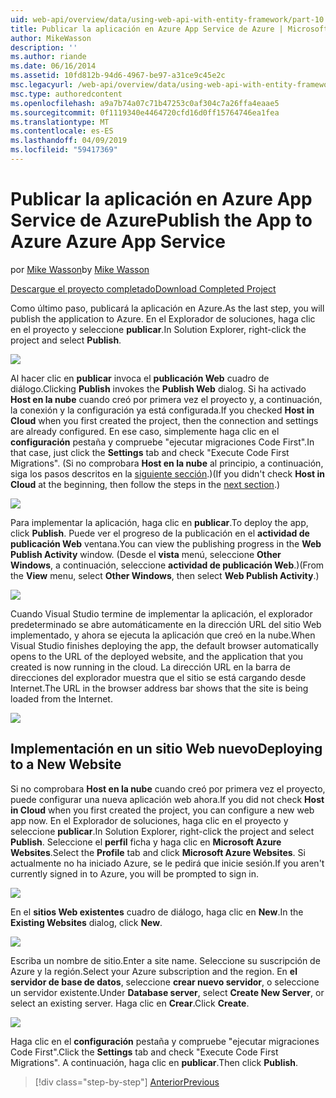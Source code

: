 ```yaml
---
uid: web-api/overview/data/using-web-api-with-entity-framework/part-10
title: Publicar la aplicación en Azure App Service de Azure | Microsoft Docs
author: MikeWasson
description: ''
ms.author: riande
ms.date: 06/16/2014
ms.assetid: 10fd812b-94d6-4967-be97-a31ce9c45e2c
msc.legacyurl: /web-api/overview/data/using-web-api-with-entity-framework/part-10
msc.type: authoredcontent
ms.openlocfilehash: a9a7b74a07c71b47253c0af304c7a26ffa4eaae5
ms.sourcegitcommit: 0f1119340e4464720cfd16d0ff15764746ea1fea
ms.translationtype: MT
ms.contentlocale: es-ES
ms.lasthandoff: 04/09/2019
ms.locfileid: "59417369"
---
```

# <a name="publish-the-app-to-azure-azure-app-service"></a><span data-ttu-id="0dee6-102">Publicar la aplicación en Azure App Service de Azure</span><span class="sxs-lookup"><span data-stu-id="0dee6-102">Publish the App to Azure Azure App Service</span></span>

<span data-ttu-id="0dee6-103">por [Mike Wasson](https://github.com/MikeWasson)</span><span class="sxs-lookup"><span data-stu-id="0dee6-103">by [Mike Wasson](https://github.com/MikeWasson)</span></span>

[<span data-ttu-id="0dee6-104">Descargue el proyecto completado</span><span class="sxs-lookup"><span data-stu-id="0dee6-104">Download Completed Project</span></span>](https://github.com/MikeWasson/BookService)

<span data-ttu-id="0dee6-105">Como último paso, publicará la aplicación en Azure.</span><span class="sxs-lookup"><span data-stu-id="0dee6-105">As the last step, you will publish the application to Azure.</span></span> <span data-ttu-id="0dee6-106">En el Explorador de soluciones, haga clic en el proyecto y seleccione **publicar**.</span><span class="sxs-lookup"><span data-stu-id="0dee6-106">In Solution Explorer, right-click the project and select **Publish**.</span></span>

![](part-10/_static/image1.png)

<span data-ttu-id="0dee6-107">Al hacer clic en **publicar** invoca el **publicación Web** cuadro de diálogo.</span><span class="sxs-lookup"><span data-stu-id="0dee6-107">Clicking **Publish** invokes the **Publish Web** dialog.</span></span> <span data-ttu-id="0dee6-108">Si ha activado **Host en la nube** cuando creó por primera vez el proyecto y, a continuación, la conexión y la configuración ya está configurada.</span><span class="sxs-lookup"><span data-stu-id="0dee6-108">If you checked **Host in Cloud** when you first created the project, then the connection and settings are already configured.</span></span> <span data-ttu-id="0dee6-109">En ese caso, simplemente haga clic en el **configuración** pestaña y compruebe &quot;ejecutar migraciones Code First&quot;.</span><span class="sxs-lookup"><span data-stu-id="0dee6-109">In that case, just click the **Settings** tab and check &quot;Execute Code First Migrations&quot;.</span></span> <span data-ttu-id="0dee6-110">(Si no comprobara **Host en la nube** al principio, a continuación, siga los pasos descritos en la [siguiente sección](#new-website).)</span><span class="sxs-lookup"><span data-stu-id="0dee6-110">(If you didn't check **Host in Cloud** at the beginning, then follow the steps in the [next section](#new-website).)</span></span>

[![](part-10/_static/image3.png)](part-10/_static/image2.png)

<span data-ttu-id="0dee6-111">Para implementar la aplicación, haga clic en **publicar**.</span><span class="sxs-lookup"><span data-stu-id="0dee6-111">To deploy the app, click **Publish**.</span></span> <span data-ttu-id="0dee6-112">Puede ver el progreso de la publicación en el **actividad de publicación Web** ventana.</span><span class="sxs-lookup"><span data-stu-id="0dee6-112">You can view the publishing progress in the **Web Publish Activity** window.</span></span> <span data-ttu-id="0dee6-113">(Desde el **vista** menú, seleccione **Other Windows**, a continuación, seleccione **actividad de publicación Web**.)</span><span class="sxs-lookup"><span data-stu-id="0dee6-113">(From the **View** menu, select **Other Windows**, then select **Web Publish Activity**.)</span></span>

![](part-10/_static/image4.png)

<span data-ttu-id="0dee6-114">Cuando Visual Studio termine de implementar la aplicación, el explorador predeterminado se abre automáticamente en la dirección URL del sitio Web implementado, y ahora se ejecuta la aplicación que creó en la nube.</span><span class="sxs-lookup"><span data-stu-id="0dee6-114">When Visual Studio finishes deploying the app, the default browser automatically opens to the URL of the deployed website, and the application that you created is now running in the cloud.</span></span> <span data-ttu-id="0dee6-115">La dirección URL en la barra de direcciones del explorador muestra que el sitio se está cargando desde Internet.</span><span class="sxs-lookup"><span data-stu-id="0dee6-115">The URL in the browser address bar shows that the site is being loaded from the Internet.</span></span>

[![](part-10/_static/image6.png)](part-10/_static/image5.png)

<a id="new-website"></a>
## <a name="deploying-to-a-new-website"></a><span data-ttu-id="0dee6-116">Implementación en un sitio Web nuevo</span><span class="sxs-lookup"><span data-stu-id="0dee6-116">Deploying to a New Website</span></span>

<span data-ttu-id="0dee6-117">Si no comprobara **Host en la nube** cuando creó por primera vez el proyecto, puede configurar una nueva aplicación web ahora.</span><span class="sxs-lookup"><span data-stu-id="0dee6-117">If you did not check **Host in Cloud** when you first created the project, you can configure a new web app now.</span></span> <span data-ttu-id="0dee6-118">En el Explorador de soluciones, haga clic en el proyecto y seleccione **publicar**.</span><span class="sxs-lookup"><span data-stu-id="0dee6-118">In Solution Explorer, right-click the project and select **Publish**.</span></span> <span data-ttu-id="0dee6-119">Seleccione el **perfil** ficha y haga clic en **Microsoft Azure Websites**.</span><span class="sxs-lookup"><span data-stu-id="0dee6-119">Select the **Profile** tab and click **Microsoft Azure Websites**.</span></span> <span data-ttu-id="0dee6-120">Si actualmente no ha iniciado Azure, se le pedirá que inicie sesión.</span><span class="sxs-lookup"><span data-stu-id="0dee6-120">If you aren't currently signed in to Azure, you will be prompted to sign in.</span></span>

[![](part-10/_static/image8.png)](part-10/_static/image7.png)

<span data-ttu-id="0dee6-121">En el **sitios Web existentes** cuadro de diálogo, haga clic en **New**.</span><span class="sxs-lookup"><span data-stu-id="0dee6-121">In the **Existing Websites** dialog, click **New**.</span></span>

![](part-10/_static/image9.png)

<span data-ttu-id="0dee6-122">Escriba un nombre de sitio.</span><span class="sxs-lookup"><span data-stu-id="0dee6-122">Enter a site name.</span></span> <span data-ttu-id="0dee6-123">Seleccione su suscripción de Azure y la región.</span><span class="sxs-lookup"><span data-stu-id="0dee6-123">Select your Azure subscription and the region.</span></span> <span data-ttu-id="0dee6-124">En **el servidor de base de datos**, seleccione **crear nuevo servidor**, o seleccione un servidor existente.</span><span class="sxs-lookup"><span data-stu-id="0dee6-124">Under **Database server**, select **Create New Server**, or select an existing server.</span></span> <span data-ttu-id="0dee6-125">Haga clic en **Crear**.</span><span class="sxs-lookup"><span data-stu-id="0dee6-125">Click **Create**.</span></span>

[![](part-10/_static/image11.png)](part-10/_static/image10.png)

<span data-ttu-id="0dee6-126">Haga clic en el **configuración** pestaña y compruebe &quot;ejecutar migraciones Code First&quot;.</span><span class="sxs-lookup"><span data-stu-id="0dee6-126">Click the **Settings** tab and check &quot;Execute Code First Migrations&quot;.</span></span> <span data-ttu-id="0dee6-127">A continuación, haga clic en **publicar**.</span><span class="sxs-lookup"><span data-stu-id="0dee6-127">Then click **Publish**.</span></span>

> [!div class="step-by-step"]
> [<span data-ttu-id="0dee6-128">Anterior</span><span class="sxs-lookup"><span data-stu-id="0dee6-128">Previous</span></span>](part-9.md)
